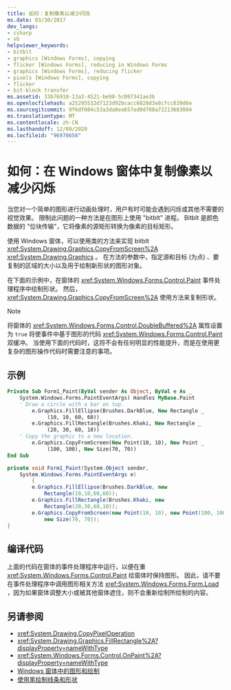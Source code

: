 ```yaml
---
title: 如何：复制像素以减少闪烁
ms.date: 03/30/2017
dev_langs:
- csharp
- vb
helpviewer_keywords:
- bitblt
- graphics [Windows Forms], copying
- flicker [Windows Forms], reducing in Windows Forms
- graphics [Windows Forms], reducing flicker
- pixels [Windows Forms], copying
- flicker
- bit-block transfer
ms.assetid: 33b76910-13a3-4521-be98-5c097341ae3b
ms.openlocfilehash: a25295532d7123d92bcacc6828d3e8cfcc839d6e
ms.sourcegitcommit: 9f6df084c53a3da0ea657ed0d708a72213683084
ms.translationtype: MT
ms.contentlocale: zh-CN
ms.lasthandoff: 12/09/2020
ms.locfileid: "96970658"
---
```

# <a name="how-to-copy-pixels-for-reducing-flicker-in-windows-forms"></a>如何：在 Windows 窗体中复制像素以减少闪烁
当您对一个简单的图形进行动画处理时，用户有时可能会遇到闪烁或其他不需要的视觉效果。 限制此问题的一种方法是在图形上使用 "bitblt" 进程。 Bitblt 是颜色数据的 "位块传输"，它将像素的源矩形转换为像素的目标矩形。  
  
 使用 Windows 窗体，可以使用类的方法来实现 bitblt <xref:System.Drawing.Graphics.CopyFromScreen%2A> <xref:System.Drawing.Graphics> 。 在方法的参数中，指定源和目标 (为点) 、要复制的区域的大小以及用于绘制新形状的图形对象。  
  
 在下面的示例中，在窗体的 <xref:System.Windows.Forms.Control.Paint> 事件处理程序中绘制形状。 然后， <xref:System.Drawing.Graphics.CopyFromScreen%2A> 使用方法来复制形状。  
  
> [!NOTE]
> 将窗体的 <xref:System.Windows.Forms.Control.DoubleBuffered%2A> 属性设置为 `true` 将使事件中基于图形的代码 <xref:System.Windows.Forms.Control.Paint> 双缓冲。 当使用下面的代码时，这将不会有任何明显的性能提升，而是在使用更复杂的图形操作代码时需要注意的事项。  
  
## <a name="example"></a>示例  
  
```vb  
Private Sub Form1_Paint(ByVal sender As Object, ByVal e As _  
    System.Windows.Forms.PaintEventArgs) Handles MyBase.Paint  
    ' Draw a circle with a bar on top.  
        e.Graphics.FillEllipse(Brushes.DarkBlue, New Rectangle _  
             (10, 10, 60, 60))  
        e.Graphics.FillRectangle(Brushes.Khaki, New Rectangle _  
             (20, 30, 60, 10))  
    ' Copy the graphic to a new location.  
        e.Graphics.CopyFromScreen(New Point(10, 10), New Point _  
             (100, 100), New Size(70, 70))  
End Sub  
```  
  
```csharp  
private void Form1_Paint(System.Object sender,  
    System.Windows.Forms.PaintEventArgs e)  
        {  
        e.Graphics.FillEllipse(Brushes.DarkBlue, new  
            Rectangle(10,10,60,60));  
        e.Graphics.FillRectangle(Brushes.Khaki, new  
            Rectangle(20,30,60,10));  
        e.Graphics.CopyFromScreen(new Point(10, 10), new Point(100, 100),
            new Size(70, 70));  
}  
```  
  
## <a name="compiling-the-code"></a>编译代码  
 上面的代码在窗体的事件处理程序中运行，以便在重 <xref:System.Windows.Forms.Control.Paint> 绘窗体时保持图形。 因此，请不要在事件处理程序中调用图形相关方法 <xref:System.Windows.Forms.Form.Load> ，因为如果窗体调整大小或被其他窗体遮住，则不会重新绘制所绘制的内容。  
  
## <a name="see-also"></a>另请参阅

- <xref:System.Drawing.CopyPixelOperation>
- <xref:System.Drawing.Graphics.FillRectangle%2A?displayProperty=nameWithType>
- <xref:System.Windows.Forms.Control.OnPaint%2A?displayProperty=nameWithType>
- [Windows 窗体中的图形和绘制](graphics-and-drawing-in-windows-forms.md)
- [使用笔绘制线条和形状](using-a-pen-to-draw-lines-and-shapes.md)
